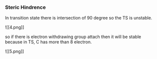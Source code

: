 ### Steric Hindrence 

In transition state there is intersection of 90 degree so the TS is unstable.

![[4.png]]


so if there is electron withdrawing group attach then it will be stable because in TS,  C has more than 8 electron.




![[5.png]]

